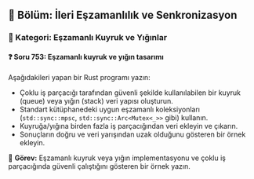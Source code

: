 ## 📘 Bölüm: İleri Eşzamanlılık ve Senkronizasyon  
### 🔹 Kategori: Eşzamanlı Kuyruk ve Yığınlar  
#### ❓ Soru 753: Eşzamanlı kuyruk ve yığın tasarımı

Aşağıdakileri yapan bir Rust programı yazın:

- Çoklu iş parçacığı tarafından güvenli şekilde kullanılabilen bir kuyruk (queue) veya yığın (stack) veri yapısı oluşturun.
- Standart kütüphanedeki uygun eşzamanlı koleksiyonları (`std::sync::mpsc`, `std::sync::Arc<Mutex<_>>` gibi) kullanın.
- Kuyruğa/yığına birden fazla iş parçacığından veri ekleyin ve çıkarın.
- Sonuçların doğru ve veri yarışından uzak olduğunu gösteren bir örnek ekleyin.

🔧 **Görev:** Eşzamanlı kuyruk veya yığın implementasyonu ve çoklu iş parçacığında güvenli çalıştığını gösteren bir örnek yazın.
